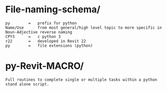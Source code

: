 # File-naming-schema/
    py        =   prefix for python
    Name/Use      from most general/high level topic to more specific in Noun-Adjective reverse naming 
    CPY3      =   c python 3
    r22       =   developed in Revit 22
    py        =   file extensions (python)

# py-Revit-MACRO/
    Full routines to complete single or multiple tasks within a python stand alone script.
